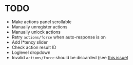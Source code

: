 # TODO

- Make actions panel scrollable
- Manually unregister actions
- Manually unlock actions
- Retry `actions/force` when auto-response is on
- Add l*tency slider
- Check action result ID
- Loglevel dropdown
- Invalid `actions/force` should be discarded (see [this issue](https://github.com/VedalAI/neuro-game-sdk/issues/14#issuecomment-2539497770))
